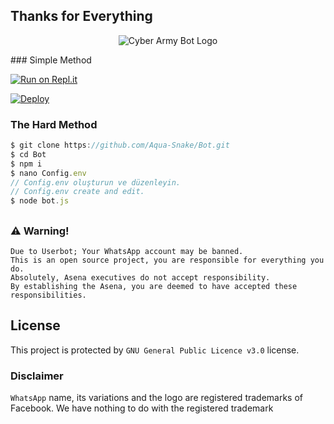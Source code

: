 ## Thanks for Everything 

<div align="center">
  
![Cyber Army Bot Logo](https://i.ibb.co/XV4DCQq/logo.jpg)

</div>
  ### Simple Method

[![Run on Repl.it](https://repl.it/badge/github/phaticusthiccy/WhatsAsenaDuplicated)](https://repl.it/@aquasnake/Bot-QR)

[![Deploy](https://www.herokucdn.com/deploy/button.svg)](https://heroku.com/deploy?template=https://github.com/Aqua-Snake/Bot)

### The Hard Method
```js
$ git clone https://github.com/Aqua-Snake/Bot.git
$ cd Bot
$ npm i
$ nano Config.env
// Config.env oluşturun ve düzenleyin.
// Config.env create and edit.
$ node bot.js
```


##

### ⚠️ Warning! 
```
Due to Userbot; Your WhatsApp account may be banned.
This is an open source project, you are responsible for everything you do. 
Absolutely, Asena executives do not accept responsibility.
By establishing the Asena, you are deemed to have accepted these responsibilities.
```


## License
This project is protected by `GNU General Public Licence v3.0` license.

### Disclaimer
`WhatsApp` name, its variations and the logo are registered trademarks of Facebook. We have nothing to do with the registered trademark

 
